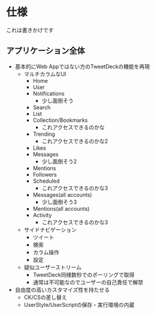# 仕様
これは書きかけです
## アプリケーション全体
- 基本的にWeb Appではない方のTweetDeckの機能を再現
  - マルチカラムなUI
    - Home
    - User
    - Notifications
      - 少し面倒そう
    - Search
    - List
    - Collection/Bookmarks
      - これアクセスできるのかな
    - Trending
      - これアクセスできるのかな2
    - Likes
    - Messages
      - 少し面倒そう2
    - Mentions
    - Followers
    - Scheduled
      - これアクセスできるのかな3
    - Messages(all accounts)
      - 少し面倒そう3
    - Mentions(all accounts)
    - Activity
      - これアクセスできるのかな3
  - サイドナビゲーション
    - ツイート
    - 検索
    - カラム操作
    - 設定
  - 疑似ユーザーストリーム
    - TweetDeck同様数秒でのポーリングで取得
    - 通常は不可能なのでユーザーの自己責任で解禁
- 自由度の高いカスタマイズ性を持たせる
  - CK/CSの差し替え
  - UserStyle/UserScriptの保存・実行環境の内蔵